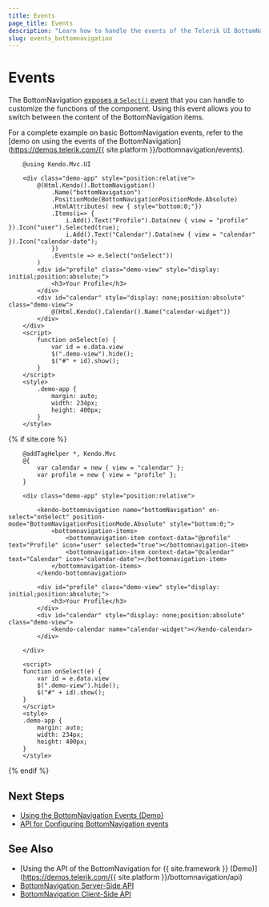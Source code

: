 ```yaml
---
title: Events
page_title: Events
description: "Learn how to handle the events of the Telerik UI BottomNavigation component for {{ site.framework }}."
slug: events_bottomnavigation
---
```


# Events

The BottomNavigation [exposes a `Select()` event](/api/kendo.mvc.ui.fluent/bottomnavigationeventbuilder) that you can handle to customize the functions of the component. Using this event allows you to switch between the content of the BottomNavigation items.

For a complete example on basic BottomNavigation events, refer to the [demo on using the events of the BottomNavigation](https://demos.telerik.com/{{ site.platform }}/bottomnavigation/events).

```HtmlHelper
    @using Kendo.Mvc.UI

    <div class="demo-app" style="position:relative">
        @(Html.Kendo().BottomNavigation()
            .Name("bottomNavigation")
            .PositionMode(BottomNavigationPositionMode.Absolute)
            .HtmlAttributes( new { style="bottom:0;"})
            .Items(i=> {
                i.Add().Text("Profile").Data(new { view = "profile" }).Icon("user").Selected(true);
                i.Add().Text("Calendar").Data(new { view = "calendar" }).Icon("calendar-date");
            })
            .Events(e => e.Select("onSelect"))
        )
        <div id="profile" class="demo-view" style="display: initial;position:absolute;">
            <h3>Your Profile</h3>
        </div>
        <div id="calendar" style="display: none;position:absolute" class="demo-view">
            @(Html.Kendo().Calendar().Name("calendar-widget"))
        </div>
    </div>
    <script>
        function onSelect(e) {
            var id = e.data.view
            $(".demo-view").hide();
            $("#" + id).show();
        }
    </script>
    <style>
        .demo-app {
            margin: auto;
            width: 234px;
            height: 400px;
        }
    </style>
```
{% if site.core %}
```TagHelper
    @addTagHelper *, Kendo.Mvc
    @{
        var calendar = new { view = "calendar" };
        var profile = new { view = "profile" };
    }  

    <div class="demo-app" style="position:relative">

        <kendo-bottomnavigation name="bottomNavigation" on-select="onSelect" position-mode="BottomNavigationPositionMode.Absolute" style="bottom:0;">
            <bottomnavigation-items>
                <bottomnavigation-item context-data="@profile" text="Profile" icon="user" selected="true"></bottomnavigation-item>
                <bottomnavigation-item context-data="@calendar" text="Calendar" icon="calendar-date"></bottomnavigation-item>
            </bottomnavigation-items>
        </kendo-bottomnavigation>

        <div id="profile" class="demo-view" style="display: initial;position:absolute;">
            <h3>Your Profile</h3>
        </div>
        <div id="calendar" style="display: none;position:absolute" class="demo-view">
            <kendo-calendar name="calendar-widget"></kendo-calendar>
        </div>

    </div>

    <script>
    function onSelect(e) {
        var id = e.data.view
        $(".demo-view").hide();
        $("#" + id).show();
    }
    </script>
    <style>
    .demo-app {
        margin: auto;
        width: 234px;
        height: 400px;
    }
    </style>
```
{% endif %}

## Next Steps

* [Using the BottomNavigation Events (Demo)](https://demos.telerik.com/aspnet-core/bottomnavigation/events)
* [API for Configuring BottomNavigation events](/api/kendo.mvc.ui.fluent/bottomnavigationeventbuilder)

## See Also

* [Using the API of the BottomNavigation for {{ site.framework }} (Demo)](https://demos.telerik.com/{{ site.platform }}/bottomnavigation/api)
* [BottomNavigation Server-Side API](/api/bottomnavigation)
* [BottomNavigation Client-Side API](https://docs.telerik.com/kendo-ui/api/javascript/ui/bottomnavigation)
